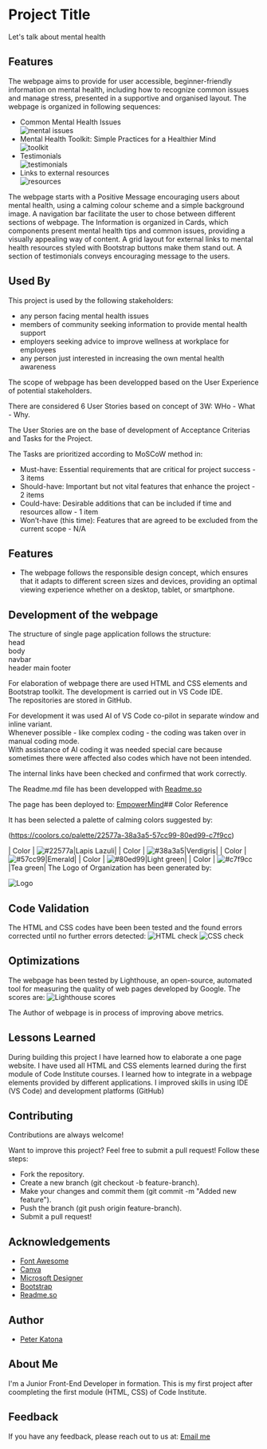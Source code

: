 
# Project Title

Let's talk about mental health

## Features
The webpage aims to provide for user accessible, beginner-friendly information on mental health, including how to recognize common issues and manage stress, presented in a supportive and organised layout.
The webpage is organized in following sequences:
- Common Mental Health Issues  
![mental issues](https://github.com/Katona-Peter/mental-health-awareness/blob/main/assets/images/mental_issues.png?raw=true)
- Mental Health Toolkit: Simple Practices for a Healthier Mind  
![toolkit](https://github.com/Katona-Peter/mental-health-awareness/blob/main/assets/images/toolkit.png?raw=true)
- Testimonials  
![testimonials](https://github.com/Katona-Peter/mental-health-awareness/blob/main/assets/images/testimonials.png?raw=true)
- Links to external resources  
![resources](https://github.com/Katona-Peter/mental-health-awareness/blob/main/assets/images/resources.png?raw=true)

The webpage starts with a Positive Message encouraging users about mental health, using a calming colour scheme and a simple background image.
A navigation bar facilitate the user to chose between different sections of webpage.
The Information is organized in Cards, which components present mental health tips and common issues, providing a visually appealing way of content.
A grid layout for external links to mental health resources styled with Bootstrap buttons make them stand out.
A section of testimonials conveys encouraging message to the users.


## Used By

This project is used by the following stakeholders:

- any person facing mental health issues
- members  of community seeking information to provide mental health support
- employers seeking advice to improve wellness at workplace for employees
- any person just interested in increasing the own mental health awareness

The scope of webpage has been developped based on the User Experience of potential stakeholders.

There are considered 6 User Stories based on concept of 3W: WHo - What - Why.

The User Stories are on the base of development of Acceptance Criterias and Tasks for the Project.

The Tasks are prioritized according to MoSCoW method in:
- Must-have: Essential requirements that are critical for project success - 3 items
- Should-have: Important but not vital features that enhance the project - 2 items
- Could-have: Desirable additions that can be included if time and resources allow - 1 item
- Won’t-have (this time): Features that are agreed to be excluded from the current scope - N/A



## Features

- The webpage follows the responsible design concept, which ensures that it adapts to different screen sizes and devices, providing an optimal viewing experience whether on a desktop, tablet, or smartphone.

## Development of the webpage

The structure of single page application follows the structure:  
head  
body  
    navbar  
    header
    main
    footer

For elaboration of webpage there are used HTML and CSS elements and Bootstrap toolkit.
The development is carried out in VS Code IDE.  
The repositories are stored in GitHub.

For development it was used AI of VS Code co-pilot in separate window and inline variant.  
Whenever possible - like complex coding - the coding was taken over in manual coding mode.  
With assistance of AI coding it was needed special care because sometimes there were affected also codes which have not been intended.

The internal links have been checked and confirmed that work correctly.

The Readme.md file has been developped with [Readme.so](https://readme.so/editor)

The page has been deployed to:
[EmpowerMind](https://katona-peter.github.io/mental-health-awareness/)## Color Reference

It has been selected a palette of calming colors suggested by:

(https://coolors.co/palette/22577a-38a3a5-57cc99-80ed99-c7f9cc)

| Color | ![#22577a](https://coolors.co/22577a)|Lapis Lazuli|
| Color | ![#38a3a5](https://coolors.co/38a3a5)|Verdigris|
| Color | ![#57cc99](https://coolors.co/57cc99)|Emerald|
| Color | ![#80ed99](https://coolors.co/80ed99)|Light green|
| Color | ![#c7f9cc](https://coolors.co/c7f9cc)|Tea green|
The Logo of Organization has been generated by:

![Logo](https://www.canva.com/design/DAGpSQgRb9k/IbTC1_Nz_-e1zbDTlfcpRA/edit)
## Code Validation

The HTML and CSS codes have been been tested and the found errors corrected until no further errors detected:
![HTML check](https://github.com/Katona-Peter/mental-health-awareness/blob/main/assets/images/w3c_validation.png?raw=true)
![CSS check](https://github.com/Katona-Peter/mental-health-awareness/blob/main/assets/images/jigsaw_validation.png?raw=true)
## Optimizations

The webpage has been tested by Lighthouse, an open-source, automated tool for measuring the quality of web pages developed by Google.
The scores are:
![Lighthouse scores](https://github.com/Katona-Peter/mental-health-awareness/blob/main/assets/images/lighthouse_scores.png?raw=true)
    
The Author of webpage is in process of improving above metrics.
## Lessons Learned

During building this project I have learned how to elaborate a one page website.
I have used all HTML and CSS elements learned during the first module of Code Institute courses.
I learned how to integrate in a webpage elements provided by different applications.
I improved skills in using IDE (VS Code) and development platforms (GitHub)


## Contributing

Contributions are always welcome!

Want to improve this project? Feel free to submit a pull request! Follow these steps:
- Fork the repository.
- Create a new branch (git checkout -b feature-branch).
- Make your changes and commit them (git commit -m "Added new feature").
- Push the branch (git push origin feature-branch).
- Submit a pull request!

## Acknowledgements

 - [Font Awesome](https://fontawesome.com/)
 - [Canva](https://www.canva.com/)
 - [Microsoft Designer](https://designer.microsoft.com/)
 - [Bootstrap](https://getbootstrap.com/)
 - [Readme.so](https://readme.so/editor)


## Author

- [Peter Katona](https://www.github.com/Peter-Katona)


## About Me
I'm a Junior Front-End Developer in formation.
This is my first project after coompleting the first module (HTML, CSS) of Code Institute.


## Feedback

If you have any feedback, please reach out to us at:
[Email me](mailto:peterkatona67@yahoo.com)


